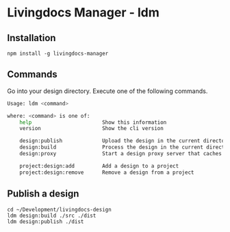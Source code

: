 # Livingdocs Manager - ldm

## Installation
```
npm install -g livingdocs-manager
```

## Commands

Go into your design directory. Execute one of the following commands.

```bash
Usage: ldm <command>

where: <command> is one of:
    help                       Show this information
    version                    Show the cli version

    design:publish             Upload the design in the current directory
    design:build               Process the design in the current directory
    design:proxy               Start a design proxy server that caches designs

    project:design:add         Add a design to a project
    project:design:remove      Remove a design from a project
```


## Publish a design

```
cd ~/Development/livingdocs-design
ldm design:build ./src ./dist
ldm design:publish ./dist
```
